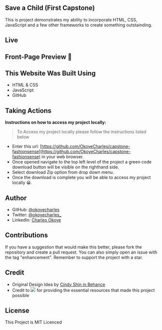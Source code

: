 ## Save a Child (First Capstone)
This is project demonstrates my ability to incorporate HTML, CSS, JavaScript and a few other frameworks to create something outstainding.

## Live

## Front-Page Preview 📸

## This Website Was Built Using

- HTML & CSS
- JavaScript
- GitHub

## Taking Actions
**Instructions on how to access my project locally:** 
> To Access my project locally please follow the instructions listed below
- Enter this url: [https://github.com/OkoyeCharles/capstone-fashionsense](https://github.com/OkoyeCharles/capstone-fashionsense) in your web browser.
- Once opened navigate to the top left level of the project a green code download button will be visible on the righthand side.
- Select download Zip option from drop down menu.
- Once the download is complete you will be able to access my project locally 😀. 

## Author

- GitHub: [@okoyecharles](https://github.com/okoyecharles)
- Twitter: [@okoyecharles_](https://twitter.com/okoyecharles_)
- LinkedIn: [Charles Okoye](https://linkedin.com/in/charles-okoye-633374236/)

## Contributions 

If you have a suggestion that would make this better, please fork the repository and create a pull request. You can also simply open an issue with the tag "enhancement". Remember to support the project with a star. 

## Credit

- Original Design Idea by [Cindy Shin in Behance](https://www.behance.net/adagio07)
- Credit to ![](https://img.shields.io/badge/Microverse-blueviolet) for providing the essential resources that made this project possible 

## License

This Project is MIT Licenced

